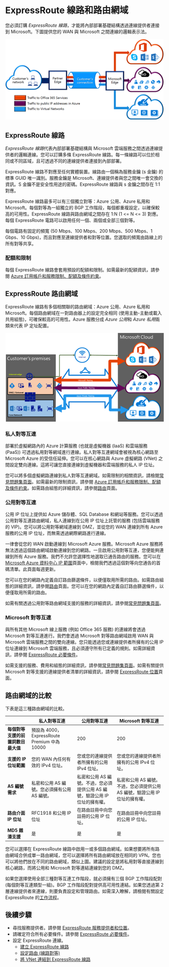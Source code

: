 <properties 
   pageTitle="ExpressRoute 線路和路由網域 | Microsoft Azure"
   description="此頁面提供 ExpressRoute 線路和路由網域的概觀。"
   documentationCenter="na"
   services="expressroute"
   authors="cherylmc"
   manager="carolz"
   editor=""/>
<tags 
   ms.service="expressroute"
   ms.devlang="na"
   ms.topic="article" 
   ms.tgt_pltfrm="na"
   ms.workload="infrastructure-services" 
   ms.date="03/21/2016"
   ms.author="cherylmc"/>

# ExpressRoute 線路和路由網域

 您必須訂購 *ExpressRoute 線路*，才能將內部部署基礎結構透過連線提供者連接到 Microsoft。下圖提供您的 WAN 與 Microsoft 之間連線的邏輯表示法。

![](./media/expressroute-circuit-peerings/expressroute-basic.png)

## ExpressRoute 線路

*ExpressRoute 線路*代表內部部署基礎結構與 Microsoft 雲端服務之間透過連線提供者的邏輯連線。您可以訂購多條 ExpressRoute 線路。每一條線路可以位於相同或不同區域，且可透過不同的連線提供者連接到內部部署。

ExpressRoute 線路不對應至任何實體裝置。線路由一個稱為服務金鑰 (s 金鑰) 的標準 GUID 唯一識別。服務金鑰是 Microsoft、連線提供者與您之間唯一會交換的資訊。S 金鑰不是安全性用途的密碼。ExpressRoute 線路與 s 金鑰之間存在 1:1 對應。

ExpressRoute 線路最多可以有三個獨立對等：Azure 公用、Azure 私用和 Microsoft。每個對等為一組獨立的 BGP 工作階段，每個都重複設定，以確保較高的可用性。ExpressRoute 線路與路由網域之間存在 1:N (1 <= N <= 3) 對應。每個 ExpressRoute 電路可以啟用任何一個、兩個或全部三個對等。
 
每個電路有固定的頻寬 (50 Mbps、100 Mbps、200 Mbps、500 Mbps、1 Gbps、10 Gbps)，而且對應至連線提供者和對等位置。您選取的頻寬由路線上的所有對等共享。

### 配額和限制

每個 ExpressRoute 線路會套用預設的配額和限制。如需最新的配額資訊，請參閱 [Azure 訂用帳戶和服務限制、配額及條件約束](../azure-subscription-service-limits.md)。

## ExpressRoute 路由網域

ExpressRoute 線路有多個相關聯的路由網域：Azure 公用、Azure 私用和 Microsoft。每個路由網域在一對路由器上的設定完全相同 (使用主動-主動或載入共用組態)，可確保較高的可用性。Azure 服務分成 *Azure 公用*和 *Azure 私用*兩類來代表 IP 定址配置。


![](./media/expressroute-circuit-peerings/expressroute-peerings.png)


### 私人對等互連

部署於虛擬網路內的 Azure 計算服務 (也就是虛擬機器 (IaaS) 和雲端服務 (PaaS)) 可透過私用對等網域進行連線。私人對等互連網域會被視為核心網路至 Microsoft Azure 的受信任延伸。您可以在核心網路與 Azure 虛擬網路 (VNet) 之間設定雙向連線。這將可讓您直接連線到虛擬機器和雲端服務的私人 IP 位址。

您可以將多個虛擬網路連線到私人對等互連網域。如需限制的相關資訊，請檢閱[常見問題集頁面](expressroute-faqs.md)。如需最新的限制資訊，請參閱 [Azure 訂用帳戶和服務限制、配額及條件約束](../azure-subscription-service-limits.md)。如需路由組態的詳細資訊，請參閱[路由](expressroute-routing.md)頁面。

### 公用對等互連

公用 IP 位址上提供如 Azure 儲存體、SQL Database 和網站等服務。您可以透過公用對等互連路由網域，私人連線到在公用 IP 位址上託管的服務 (包括雲端服務的 VIP)。您可以將公用對等網域連線到 DMZ，並從您的 WAN 連線到所有 Azure 服務的公用 IP 位址，而無需透過網際網路進行連線。

一律會從您的 WAN 啟動連線到 Microsoft Azure 服務。Microsoft Azure 服務將無法透過這個路由網域啟動連線到您的網路。一旦啟用公用對等互連，您便能夠連線到所有 Azure 服務。我們不允許您選擇性地選取已通告路由的服務。您可以在 [Microsoft Azure 資料中心 IP 範圍](http://www.microsoft.com/download/details.aspx?id=41653)頁面中，檢閱我們透過這個對等向您通告的首碼清單。此頁面每週更新。

您可以在您的網路內定義自訂路由篩選條件，以便僅取用所需的路由。如需路由組態的詳細資訊，請參閱[路由](expressroute-routing.md)頁面。您可以在您的網路內定義自訂路由篩選條件，以便僅取用所需的路由。

如需有關透過公用對等路由網域支援的服務的詳細資訊，請參閱[常見問題集頁面](expressroute-faqs.md)。
 
### Microsoft 對等互連

與所有其他 Microsoft 線上服務 (例如 Office 365 服務) 的連線將會透過 Microsoft 對等互連進行。我們會透過 Microsoft 對等路由網域啟用 WAN 與 Microsoft 雲端服務之間的雙向連線。您只能透過您或連線提供者所擁有的公用 IP 位址連線到 Microsoft 雲端服務，且必須遵守所有已定義的規則。如需詳細資訊，請參閱 [ExpressRoute 必要條件](expressroute-prerequisites.md)。

如需支援的服務、費用和組態的詳細資訊，請參閱[常見問題集頁面](expressroute-faqs.md)。如需有關提供 Microsoft 對等支援的連線提供者清單的詳細資訊，請參閱 [ExpressRoute 位置](expressroute-locations.md)頁面。

## 路由網域的比較

下表是這三種路由網域的比較。

||**私人對等互連**|**公用對等互連**|**Microsoft 對等互連**|
|---|---|---|---|
|**每個對等支援的前置詞數目最大值**|預設為 4000，ExpressRoute Premium 中為 10000|200|200|
|**支援的 IP 位址範圍**|您的 WAN 內任何有效的 IPv4 位址。|您或您的連線提供者所擁有的公用 IPv4 位址。|您或您的連線提供者所擁有的公用 IPv4 位址。|
|**AS 編號需求**|私密和公用 AS 編號。您必須擁有公用 AS 編號。 | 私密和公用 AS 編號。不過，您必須提供公用 AS 編號，驗證公用 IP 位址的擁有權。| 私密和公用 AS 編號。不過，您必須提供公用 AS 編號，驗證公用 IP 位址的擁有權。|
|**路由介面 IP 位址**|RFC1918 和公用 IP 位址|在路由註冊中向您註冊的公用 IP 位址。| 在路由註冊中向您註冊的公用 IP 位址。|
|**MD5 雜湊支援**| 是|是|是|

您可以選擇在 ExpressRoute 線路中啟用一或多個路由網域。如果想要將所有路由網域合併成單一路由網域，您可以選擇將所有路由網域放在相同的 VPN。您也可以將他們放在不同的路由網域，類似上圖。建議的設定是將私用對等直接連線到核心網路，而將公用和 Microsoft 對等連結連線到您的 DMZ。
 
如果您選擇使用全部三種對等互連工作階段，就必須擁有三個 BGP 工作階段配對 (每個對等互連類型一組)。BGP 工作階段配對提供高可用性連結。如果您透過第 2 層連線提供者來連線，則要負責設定和管理路由。如需深入瞭解，請檢閱有關設定 ExpressRoute 的[工作流程](expressroute-workflows.md)。

## 後續步驟

- 尋找服務提供者。請參閱 [ExpressRoute 服務提供者和位置](expressroute-locations.md)。
- 請確定符合所有必要條件。請參閱 [ExpressRoute 必要條件](expressroute-prerequisites.md)。
- 設定 ExpressRoute 連線。
	- [建立 ExpressRoute 線路](expressroute-howto-circuit-classic.md)
	- [設定路由 (線路對等)](expressroute-howto-routing-classic.md)
	- [將 VNet 連結到 ExpressRoute 線路](expressroute-howto-linkvnet-classic.md)

<!---HONumber=AcomDC_0323_2016-->